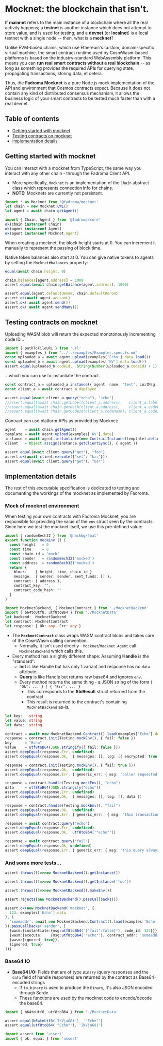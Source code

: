 # Mocknet: the blockchain that isn't.

If **mainnet** refers to the main instance of a blockchain where all the real activity happens;
a **testnet** is another instance which does not attempt to store value, and is used for testing;
and a **devnet** (or **localnet**) is a local testnet with a single node -- then, what is a
**mocknet**?

Unlike EVM-based chains, which use Ethereum's custom, domain-specific virtual machine, the
smart contract runtime used by CosmWasm-based platforms is based on the industry-standard
WebAssembly platform. This means you can **run real smart contracts without a real blockchain** --
as long as something provides the required APIs for querying state, propagating transactions,
storing data, et cetera.

Thus, the **Fadroma Mocknet** is a pure Node.js mock implementation of the API and environment
that Cosmos contracts expect. Because it does not contain any kind of distributed consensus
mechanism, it allows the business logic of your smart contracts to be tested much faster
than with a real devnet.

## Table of contents

* [Getting started with mocknet](#getting-started-with-mocknet)
* [Testing contracts on mocknet](#testing-contracts-on-mocknet)
* [Implementation details](#implementation-details)

## Getting started with mocknet

You can interact with a mocknet from TypeScript, the same way you interact with any other chain -
through the Fadroma Client API. 

* More specifically, `Mocknet` is an implementation of the `Chain`
  abstract class which represents connection info for chains.
* **NOTE:** Mocknets are currently not persistent.

```typescript
import * as Mocknet from '@fadroma/mocknet'
let chain = new Mocknet.CW1()
let agent = await chain.getAgent()

import { Chain, Agent } from '@fadroma/core'
ok(chain instanceof Chain)
ok(agent instanceof Agent)
ok(agent instanceof Mocknet.Agent)
```

When creating a mocknet, the block height starts at 0.
You can increment it manually to represent the passing of block time.

Native token balances also start at 0. You can give native tokens to agents by
setting the `Mocknet#balances` property:

```typescript
equal(await chain.height, 0)

chain.balances[agent.address] = 1000
assert.equal(await chain.getBalance(agent.address), 1000)

assert.equal(agent.defaultDenom, chain.defaultDenom)
assert.ok(await agent.account)
assert.ok(!await agent.send())
assert.ok(!await agent.sendMany())
```

## Testing contracts on mocknet

Uploading WASM blob will return the expected monotonously incrementing code ID...

```typescript
import { pathToFileURL } from 'url'
import { examples } from '../../examples/Examples.spec.ts.md'
const uploaded_a = await agent.upload(examples['Echo'].data.load())
const uploaded_b = await agent.upload(examples['KV'].data.load())
assert.equal(uploaded_b.codeId,  String(Number(uploaded_a.codeId) + 1))
```

...which you can use to instantiate the contract.

```typescript
const contract_a = uploaded_a.instance({ agent, name: 'test', initMsg: { fail: false } })
const client_a = await contract_a.deployed

assert.equal(await client_a.query("echo"), 'echo')
//assert.equal(await chain.getLabel(client_a.address),   client_a.label)
//assert.equal(await chain.getHash(client_a.address),    client_a.codeHash)
//assert.equal(await chain.getCodeId(client_a.codeHash), client_a.codeId)
```

Contract can use platform APIs as provided by Mocknet:

```typescript
agent    = await chain.getAgent()
template = await agent.upload(examples['KV'].data)
instance = await agent.instantiate(new ContractInstance(template).define({ label: 'test', initMsg: { value: "foo" } }))
client   = Object.assign(instance.getClientSync(), { agent })

assert.equal(await client.query("get"), "foo")
assert.ok(await client.execute({"set": "bar"}))
assert.equal(await client.query("get"), "bar")
```

## Implementation details

The rest of this executable specification is dedicated to testing and documenting the workings
of the mocknet as implemented by Fadroma.

### Mock of mocknet environment

When testing your own contracts with Fadroma Mocknet, you are responsible
for providing the value of the `env` struct seen by the contracts.
Since here we test the mocknet itself, we use this pre-defined value:

```typescript
import { randomBech32 } from '@hackbg/4mat'
export function mockEnv () {
  const height   = 0
  const time     = 0
  const chain_id = "mock"
  const sender   = randomBech32('mocked')
  const address  = randomBech32('mocked')
  return {
    block:    { height, time, chain_id }
    message:  { sender: sender, sent_funds: [] },
    contract: { address },
    contract_key: "",
    contract_code_hash: ""
  }
}
```

```typescript
import MocknetBackend, { MocknetContract } from './MocknetBackend'
import { b64toUtf8, utf8toB64 } from './MocknetData'
let backend:  MocknetBackend
let contract: MocknetContract
let response: { Ok: any, Err: any }
```

* The **`MocknetContract`** class wraps WASM contract blobs and takes care of the CosmWasm
  calling convention.
  * Normally, it isn't used directly - `Mocknet`/`Mocknet.Agent` call
    `MocknetBackend` which calls this.
* Every method has a slightly different shape: Assuming **Handle** is the "standard":
  * **Init** is like Handle but has only 1 variant and response has no `data` attribute.
  * **Query** is like Handle but returns raw base64 and ignores `env`.
  * Every method returns the same thing - a JSON string of the form `{ "Ok": ... } | { "Err": ... }`
    * This corresponds to the **StdResult** struct returned from the contract
    * This result is returned to the contract's containing `MocknetBackend` as-is.

```typescript
let key:   string
let value: string
let data:  string

contract = await new MocknetBackend.Contract().load(examples['Echo'].data)
response = contract.init(Testing.mockEnv(), { fail: false })
key      = "Echo"
value    = utf8toB64(JSON.stringify({ fail: false }))
assert.deepEqual(response.Err, undefined)
assert.deepEqual(response.Ok,  { messages: [], log: [{ encrypted: true, key, value }] })

response = contract.init(Testing.mockEnv(), { fail: true }))
assert.deepEqual(response.Ok,  undefined)
assert.deepEqual(response.Err, { generic_err: { msg: 'caller requested the init to fail' } })

response = contract.handle(Testing.mockEnv(), "echo")
data     = utf8toB64(JSON.stringify("echo"))
assert.deepEqual(response.Err, undefined)
assert.deepEqual(response.Ok,  { messages: [], log: [], data })

response = contract.handle(Testing.mockEnv(), "fail")
assert.deepEqual(response.Ok,  undefined)
assert.deepEqual(response.Err, { generic_err:  { msg: 'this transaction always fails' } })

response = await contract.query("echo")
assert.deepEqual(response.Err, undefined)
assert.deepEqual(response.Ok,  utf8toB64('"echo"'))

response = await contract.query("fail")
assert.deepEqual(response.Ok, undefined)
assert.deepEqual(response.Err, { generic_err: { msg: 'this query always fails' } })
```

### And some more tests...

```typescript
assert.throws(()=>new MocknetBackend().getInstance())

assert.throws(()=>new MocknetBackend().getInstance('foo'))

assert.throws(()=>new MocknetBackend().makeEnv())

assert.rejects(new MocknetBackend().passCallbacks())

assert.ok(new MocknetBackend('mocknet', {
  123: examples['Echo'].data
}, {
  'someaddr': await new MocknetBackend.Contract().load(examples['Echo'].data)
}).passCallbacks('sender', [
  {wasm:{instantiate:{msg:utf8toB64('{"fail":false}'), code_id: 123}}},
  {wasm:{execute:    {msg:utf8toB64('"echo"'), contract_addr: 'someaddr'}}},
  {wasm:{ignored: true}},
  {ignored: true}
]))
```

### Base64 IO

* **Base64 I/O:** Fields that are of type `Binary` (query responses and the `data` field of handle
  responses) are returned by the contract as Base64-encoded strings
  * If `to_binary` is used to produce the `Binary`, it's also JSON encoded through Serde.
  * These functions are used by the mocknet code to encode/decode the base64.

```typescript
import { b64toUtf8, utf8toB64 } from './MocknetData'

assert.equal(b64toUtf8('IkVjaG8i'), '"Echo"')
assert.equal(utf8toB64('"Echo"'), 'IkVjaG8i')
```

```typescript
import assert from 'assert'
import { ok, equal } from 'assert'
```
